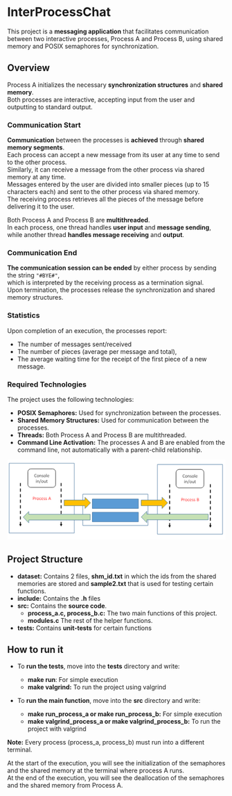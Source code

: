 # InterProcessChat

This project is a __messaging application__ that facilitates communication between two interactive processes, Process A and Process B, using shared memory and POSIX semaphores for synchronization.

## Overview

Process A initializes the necessary __synchronization structures__ and __shared memory__.  
Both processes are interactive, accepting input from the user and outputting to standard output.

### Communication Start

__Communication__ between the processes is __achieved__ through __shared memory segments__.  
Each process can accept a new message from its user at any time to send to the other process.  
Similarly, it can receive a message from the other process via shared memory at any time.  
Messages entered by the user are divided into smaller pieces (up to 15 characters each) and sent to the other process via shared memory.  
The receiving process retrieves all the pieces of the message before delivering it to the user.

Both Process A and Process B are __multithreaded__.  
In each process, one thread handles __user input__ and __message sending__, while another thread __handles message receiving__ and __output__.

### Communication End

**The communication session can be ended** by either process by sending the string `"#BYE#"`,  
which is interpreted by the receiving process as a termination signal.  
Upon termination, the processes release the synchronization and shared memory structures.

### Statistics

Upon completion of an execution, the processes report:  

- The number of messages sent/received
- The number of pieces (average per message and total),
- The average waiting time for the receipt of the first piece of a new message.

### Required Technologies

The project uses the following technologies:

- __POSIX Semaphores:__ Used for synchronization between the processes.
- __Shared Memory Structures:__ Used for communication between the processes.
- __Threads:__ Both Process A and Process B are multithreaded.
- __Command Line Activation:__ The processes A and B are enabled from the command line, not automatically with a parent-child relationship.

<p align="center">
  <img src="communication.png" alt="communication of processes">
</p>

## Project Structure

- __dataset:__ Contains 2 files, __shm_id.txt__ in which the ids from the shared memories are stored and __sample2.txt__ that is used for testing certain functions.
- __include:__ Contains the __.h__ files
- __src:__ Contains the __source code__.
  - __process_a.c, process_b.c:__  The two main functions of this project.
  - __modules.c__ The rest of the helper functions.  
- __tests:__ Contains __unit-tests__ for certain functions

## How to run it

- To __run the tests__, move into the __tests__ directory and write:
  - __make run__: For simple execution
  - __make valgrind:__ To run the project using valgrind

- To __run the main function__, move into the __src__ directory and write:
  - __make run_process_a or make run_process_b:__ For simple execution
  - __make valgrind_process_a or make valgrind_process_b:__ To run the project with valgrind  

**Note:** Every process (process_a, process_b) must run into a different terminal.

At the start of the execution, you will see the initialization of the semaphores and the shared memory at the terminal where process A runs.  
At the end of the execution, you will see the deallocation of the semaphores and the shared memory from Process A.
